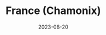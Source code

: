 ---
post_id:    2023-08-FR
title:      France (Chamonix)
date:       2023-08-20
date_start: 2023-08-19
date_end:   2023-08-21
images:
  - ext:    2023-08-FR_00.jpg
    width:  3000
    height: 2400
    ar:			4-5
    meta:   Chamonix, France
tags:
  - Travel
  - Europe
---